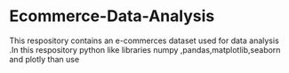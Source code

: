 # Ecommerce-Data-Analysis
This respository contains an e-commerces dataset used for data analysis .In this respository python like libraries numpy ,pandas,matplotlib,seaborn and plotly than use 
